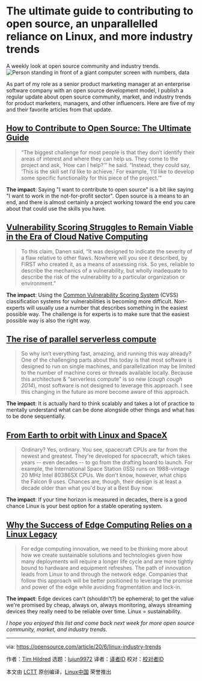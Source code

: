 [#]: collector: (lujun9972)
[#]: translator: ( )
[#]: reviewer: ( )
[#]: publisher: ( )
[#]: url: ( )
[#]: subject: (The ultimate guide to contributing to open source, an unparallelled reliance on Linux, and more industry trends)
[#]: via: (https://opensource.com/article/20/6/linux-industry-trends)
[#]: author: (Tim Hildred https://opensource.com/users/thildred)

The ultimate guide to contributing to open source, an unparallelled reliance on Linux, and more industry trends
======
A weekly look at open source community and industry trends.
![Person standing in front of a giant computer screen with numbers, data][1]

As part of my role as a senior product marketing manager at an enterprise software company with an open source development model, I publish a regular update about open source community, market, and industry trends for product marketers, managers, and other influencers. Here are five of my and their favorite articles from that update.

## [How to Contribute to Open Source: The Ultimate Guide][2]

> “The biggest challenge for most people is that they don’t identify their areas of interest and where they can help us. They come to the project and ask, ‘How can I help?’” he said. “Instead, they could say, ‘This is the skill set I’d like to achieve.’ For example, ‘I’d like to develop some specific functionality for this piece of the project.’”

**The impact**: Saying "I want to contribute to open source" is a bit like saying "I want to work in the not-for-profit sector". Open source is a means to an end, and there is almost certainly a project working toward the end you care about that could use the skills you have.

## [Vulnerability Scoring Struggles to Remain Viable in the Era of Cloud Native Computing][3]

> To this claim, Danen said, “It was designed to indicate the severity of a flaw relative to other flaws. Nowhere will you see it described, by FIRST who created it, as a means of assessing risk. So yes, reliable to describe the mechanics of a vulnerability, but wholly inadequate to describe the risk of the vulnerability to a particular organization or environment.”

**The impact**: Using the [Common Vulnerability Scoring System][4] (CVSS) classification systems for vulnerabilities is becoming more difficult. Non-experts will usually use a number that describes something in the easiest possible way. The challenge is for experts is to make sure that the easiest possible way is also the right way.

## [The rise of parallel serverless compute][5]

> So why isn’t everything fast, amazing, and running this way already? One of the challenging parts about this today is that most software is designed to run on single machines, and parallelization may be limited to the number of machine cores or threads available locally. Because this architecture &amp; “serverless compute” is so new (_cough cough 2014_), most software is not designed to leverage this approach. I see this changing in the future as more become aware of this approach.

**The impact**: It is actually hard to think scalably and takes a lot of practice to mentally understand what can be done alongside other things and what has to be done sequentially.

## [From Earth to orbit with Linux and SpaceX][6]

> Ordinary? Yes, ordinary. You see, spacecraft CPUs are far from the newest and greatest. They're developed for spacecraft, which takes years -- even decades -- to go from the drafting board to launch. For example, the International Space Station (ISS) runs on 1988-vintage 20 MHz Intel 80386SX CPUs. We don't know, however, what chips the Falcon 9 uses. Chances are, though, their design is at least a decade older than what you'd buy at a Best Buy now. 

**The impact**: If your time horizon is measured in decades, there is a good chance Linux is your best option for a stable operating system.

## [Why the Success of Edge Computing Relies on a Linux Legacy][7]

> For edge computing innovation, we need to be thinking more about how we create sustainable solutions and technologies given how many deployments will require a longer life cycle and are more tightly bound to hardware and equipment refreshes. The path of innovation leads from Linux to and through the network edge. Companies that follow this approach will be better positioned to leverage the promise and power of the edge while avoiding fragmentation and lock-in.

**The impact**: Edge devices can't (shouldn't?) be ephemeral; to get the value we're promised by cheap, always on, always monitoring, always streaming devices they really need to be reliable over time. Linux = sustainability.

_I hope you enjoyed this list and come back next week for more open source community, market, and industry trends._

--------------------------------------------------------------------------------

via: https://opensource.com/article/20/6/linux-industry-trends

作者：[Tim Hildred][a]
选题：[lujun9972][b]
译者：[译者ID](https://github.com/译者ID)
校对：[校对者ID](https://github.com/校对者ID)

本文由 [LCTT](https://github.com/LCTT/TranslateProject) 原创编译，[Linux中国](https://linux.cn/) 荣誉推出

[a]: https://opensource.com/users/thildred
[b]: https://github.com/lujun9972
[1]: https://opensource.com/sites/default/files/styles/image-full-size/public/lead-images/data_metrics_analytics_desktop_laptop.png?itok=9QXd7AUr (Person standing in front of a giant computer screen with numbers, data)
[2]: https://builtin.com/software-engineering-perspectives/open-source-contribution
[3]: https://thenewstack.io/cvss-struggles-to-remain-viable-in-the-era-of-cloud-native-computing/
[4]: https://www.first.org/cvss/
[5]: https://davidwells.io/blog/rise-of-embarrassingly-parallel-serverless-compute
[6]: https://www.zdnet.com/article/from-earth-to-orbit-with-linux-and-spacex/
[7]: https://devops.com/why-the-success-of-edge-computing-relies-on-a-linux-legacy/
